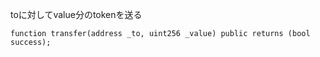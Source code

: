toに対してvalue分のtokenを送る
```solidity
function transfer(address _to, uint256 _value) public returns (bool success);
```
